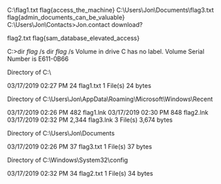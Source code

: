 C:\flag1.txt
flag{access_the_machine}
C:\Users\Jon\Documents\flag3.txt
flag{admin_documents_can_be_valuable}
C:\Users\Jon\Contacts>Jon.contact
download?

flag2.txt
flag{sam_database_elevated_access}

C:\>dir *flag* /s
dir *flag* /s
 Volume in drive C has no label.
 Volume Serial Number is E611-0B66

 Directory of C:\

03/17/2019  02:27 PM                24 flag1.txt
               1 File(s)             24 bytes

 Directory of C:\Users\Jon\AppData\Roaming\Microsoft\Windows\Recent

03/17/2019  02:26 PM               482 flag1.lnk
03/17/2019  02:30 PM               848 flag2.lnk
03/17/2019  02:32 PM             2,344 flag3.lnk
               3 File(s)          3,674 bytes

 Directory of C:\Users\Jon\Documents

03/17/2019  02:26 PM                37 flag3.txt
               1 File(s)             37 bytes

 Directory of C:\Windows\System32\config

03/17/2019  02:32 PM                34 flag2.txt
               1 File(s)             34 bytes

